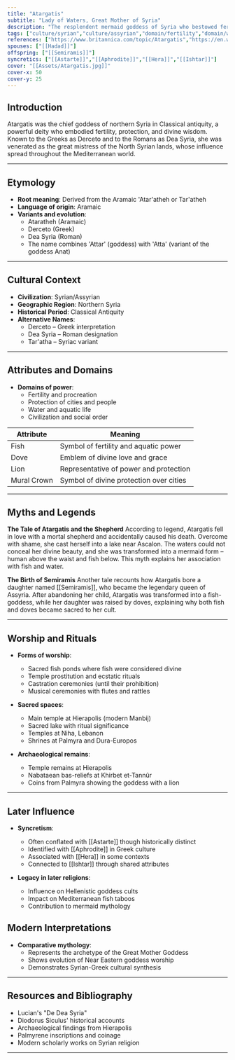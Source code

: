 ```yaml
---
title: "Atargatis"
subtitle: "Lady of Waters, Great Mother of Syria"
description: "The resplendent mermaid goddess of Syria who bestowed fertility, protection, and civilization upon her devotees"
tags: ["culture/syrian","culture/assyrian","domain/fertility","domain/water","domain/protection","trait/female","trait/goddess","trait/mother_goddess","trait/mermaid"]
references: ["https://www.britannica.com/topic/Atargatis","https://en.wikipedia.org/wiki/Atargatis","https://www.worldhistory.org/Atargatis/"]
spouses: ["[[Hadad]]"]
offspring: ["[[Semiramis]]"]
syncretics: ["[[Astarte]]","[[Aphrodite]]","[[Hera]]","[[Ishtar]]"]
cover: "[[Assets/Atargatis.jpg]]"
cover-x: 50
cover-y: 25
---
```

##  Introduction
Atargatis was the chief goddess of northern Syria in Classical antiquity, a powerful deity who embodied fertility, protection, and divine wisdom. Known to the Greeks as Derceto and to the Romans as Dea Syria, she was venerated as the great mistress of the North Syrian lands, whose influence spread throughout the Mediterranean world.

---

## Etymology

- **Root meaning**: Derived from the Aramaic 'Atar'atheh or Tar'atheh
- **Language of origin**: Aramaic
- **Variants and evolution**: 
  - Ataratheh (Aramaic)
  - Derceto (Greek)
  - Dea Syria (Roman)
  - The name combines 'Attar' (goddess) with 'Atta' (variant of the goddess Anat)

---

##  Cultural Context

- **Civilization**: Syrian/Assyrian
- **Geographic Region**: Northern Syria
- **Historical Period**: Classical Antiquity
- **Alternative Names**:
  - Derceto – Greek interpretation
  - Dea Syria – Roman designation
  - Tar'atha – Syriac variant

---

## Attributes and Domains

- **Domains of power**: 
  - Fertility and procreation
  - Protection of cities and people
  - Water and aquatic life
  - Civilization and social order

| Attribute     | Meaning                                |
|--------------|----------------------------------------|
| Fish         | Symbol of fertility and aquatic power   |
| Dove         | Emblem of divine love and grace         |
| Lion         | Representative of power and protection  |
| Mural Crown  | Symbol of divine protection over cities |

---

## Myths and Legends

**The Tale of Atargatis and the Shepherd**
According to legend, Atargatis fell in love with a mortal shepherd and accidentally caused his death. Overcome with shame, she cast herself into a lake near Ascalon. The waters could not conceal her divine beauty, and she was transformed into a mermaid form – human above the waist and fish below. This myth explains her association with fish and water.

**The Birth of Semiramis**
Another tale recounts how Atargatis bore a daughter named [[Semiramis]], who became the legendary queen of Assyria. After abandoning her child, Atargatis was transformed into a fish-goddess, while her daughter was raised by doves, explaining why both fish and doves became sacred to her cult.

---

## Worship and Rituals

- **Forms of worship**: 
  - Sacred fish ponds where fish were considered divine
  - Temple prostitution and ecstatic rituals
  - Castration ceremonies (until their prohibition)
  - Musical ceremonies with flutes and rattles

- **Sacred spaces**: 
  - Main temple at Hierapolis (modern Manbij)
  - Sacred lake with ritual significance
  - Temples at Niha, Lebanon
  - Shrines at Palmyra and Dura-Europos

- **Archaeological remains**: 
  - Temple remains at Hierapolis
  - Nabataean bas-reliefs at Khirbet et-Tannûr
  - Coins from Palmyra showing the goddess with a lion

---

## Later Influence

- **Syncretism**: 
  - Often conflated with [[Astarte]] though historically distinct
  - Identified with [[Aphrodite]] in Greek culture
  - Associated with [[Hera]] in some contexts
  - Connected to [[Ishtar]] through shared attributes

- **Legacy in later religions**:
  - Influence on Hellenistic goddess cults
  - Impact on Mediterranean fish taboos
  - Contribution to mermaid mythology

## Modern Interpretations

- **Comparative mythology**: 
  - Represents the archetype of the Great Mother Goddess
  - Shows evolution of Near Eastern goddess worship
  - Demonstrates Syrian-Greek cultural synthesis

---

## Resources and Bibliography

- Lucian's "De Dea Syria"
- Diodorus Siculus' historical accounts
- Archaeological findings from Hierapolis
- Palmyrene inscriptions and coinage
- Modern scholarly works on Syrian religion

---